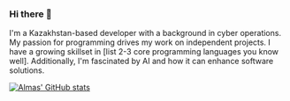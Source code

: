 ### Hi there 👋

I'm a Kazakhstan-based developer with a background in cyber operations.  My passion for programming drives my work on independent projects. I have a growing skillset in [list 2-3 core programming languages you know well]. Additionally, I'm fascinated by AI and how it can enhance software solutions.

[![Almas' GitHub stats](https://github-readme-stats.vercel.app/api?username=almasusna)](https://github.com/anuraghazra/github-readme-stats)
<!--
**almasusna/almasusna** is a ✨ _special_ ✨ repository because its `README.md` (this file) appears on your GitHub profile.

Here are some ideas to get you started:

- 🔭 I’m currently working on ...
- 🌱 I’m currently learning ...
- 👯 I’m looking to collaborate on ...
- 🤔 I’m looking for help with ...
- 💬 Ask me about ...
- 📫 How to reach me: ...
- 😄 Pronouns: ...
- ⚡ Fun fact: ...
-->
